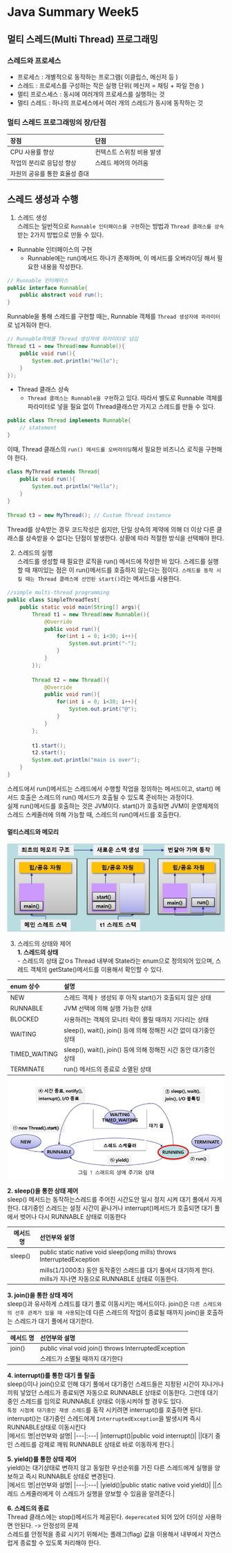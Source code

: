 # Java Summary Week5

## 멀티 스레드(Multi Thread) 프로그래밍
### 스레드와 프로세스
- 프로세스 : 개별적으로 동작하는 프로그램( 이클립스, 메신저 등 )
- 스레드 : 프로세스를 구성하는 작은 실행 단위( 메신저 = 채팅 + 파일 전송 )
- 멀티 프로스세스 : 동시에 여러개의 프로세스를 실행하는 것
- 멀티 스레드 : 하나의 프로세스에서 여러 개의 스레드가 동시에 동작하는 것

### 멀티 스레드 프로그래밍의 장/단점
|장점|단점|
|:--|:--|
|CPU 사용률 향상|컨텍스트 스위칭 비용 발생|
|작업의 분리로 응답성 향상|스레드 제어의 어려움|
|자원의 공유를 통한 효율성 증대|

## 스레드 생성과 수행
1. 스레드 생성<br>
스레드는 일반적으로 `Runnable 인터페이스를 구현`하는 방법과 `Thread 클래스를 상속`받는 2가지 방법으로 만들 수 있다.

- Runnable 인터페이스의 구현<br>
    - Runnable에는 run()메서드 하나가 존재하며, 이 메서드를 오버라이딩 해서 필요한 내용을 작성한다.
```java
// Runnable 인터페이스
public interface Runnable{
    public abstract void run();
}
```
Runnable을 통해 스레드를 구현할 때는, Runnable 객체를 `Thread 생성자에 파라미터`로 넘겨줘야 한다.
```java
// Runnable객체를 Thread 생성자에 파라미터로 넘김
Thread t1 = new Thread(new Runnable(){
    public void run(){
        System.out.println("Hello");
    }
});
```

- Thread 클래스 상속
    - `Thread 클래스는 Runnable을 구현`하고 있다. 따라서 별도로 Runnable 객체를 파라미터로 넣을 필요 없이 Thread클래스만 가지고 스레드를 만들 수 있다.
```java
public class Thread implements Runnable{
    // statement
}
```
이때, Thread 클래스의 `run() 메서드를 오버라이딩`해서 필요한 비즈니스 로직을 구현해야 한다.
```java
class MyThread extends Thread{
    public void run(){
        System.out.println("Hello");
    }
}

Thread t3 = new MyThread(); // Custom Thread instance
```
Thread를 상속받는 경우 코드작성은 쉽지만, 단일 상속의 제약에 의해 더 이상 다른 클래스를 상속받을 수 없다는 단점이 발생한다. 상황에 따라 적절한 방식을 선택해야 한다.<br>


2. 스레드의 실행<br>
    스레드를 생성할 때 필요한 로직을 run() 메서드에 작성한 바 있다. 스레드를 실행 할 때 재미있는 점은 이 run()메서드를 호출하지 않는다는 점이다. `스레드를 동작 시킬 때는 Thread 클래스에 선언된 start()`라는 메서드를 사용한다.

```java
//simple multi-thread programming
public class SimpleThreadTest{
    public static void main(String[] args){
        Thread t1 = new Thread(new Runnable(){
            @Override
            public void run(){
                for(int i = 0; i<30; i++){
                    System.out.print("-");
                }
            }
        });

        Thread t2 = new Thread(){
            @Override
            public void run(){
                for(int i = 0; i<30; i++){
                    System.out.print("@");
                }
            }
        };

        t1.start();
        t2.start();
        System.out.println("main is over");
    }
}
```
스레드에서 run()메서드는 스레드에서 수행할 작업을 정의하는 메서드이고, start() 메서드 호출은 스레드의 run() 메서드가 호출될 수 있도록 준비하는 과정이다.<br>
실제 run()메서드를 호출하는 것은 JVM이다. start()가 호출되면 JVM이 운영체제의 스레드 스케줄러에 의해 가능할 때, 스레드의 run()메서드를 호출한다.

#### 멀티스레드와 메모리
![Thread Memory Structure in java](./img/thread_mem_structure.png)

3. 스레드의 상태와 제어<br>
    **1. 스레드의 상태**<br> - 스레드의 상태 값ㅇs Thread 내부에 State라는 enum으로 정의되어 있으며, 스레드 객체의 getState()메서드를 이용해서 확인할 수 있다.

|enum 상수|설명|
|:--|:--|
|NEW|스레드 객체ㅏ 생성되 후 아직 start()가 호출되지 않은 상태|
|RUNNABLE|JVM 선택에 의해 실행 가능한 상태|
|BLOCKED|사용하려는 객체의 모니터 락이 풀릴 때까지 기다리는 상태|
|WAITING|sleep(), wait(), join() 등에 의해 정해진 시간 없이 대기중인 상태|
|TIMED_WAITING|sleep(), wait(), join() 등에 의해 정해진 시간 동안 대기중인 상태|
|TERMINATE|run() 메서드의 종료로 소멸된 상태|

![스레드 라이프 사이클](./img/life_cycle_thread.png)

**2. sleep()을 통한 상태 제어**<br>
sleep() 메서드는 동작하는스레드를 주어진 시간도안 일시 정지 시켜 대기 풀에서 자게 한다. 대기중인 스레드는 설정 시간이 끝나거나 interrupt()메서드가 호출되면 대기 풀에서 벗어나 다시 RUNNABLE 상태로 이동한다

|메서드 명|선언부와 설명|
|---|:--|
|sleep()|public static native void sleep(long mills) throws InterruptedException|
||mills(1/1000초) 동안 동작중인 스레드를 대기 풀에서 대기하게 한다.<br> mills가 지나면 자동으로 RUNNABLE 상태로 이동한다.|

**3. join()을 통한 상태 제어**<br>
sleep()과 유사하게 스레드를 대기 풀로 이동시키는 메서드이다.
join()은 `다른 스레드와의 선후 관계가 있을 때 사용`되는데 다른 스레드의 작업이 종료될 때까지 join()을 호출하는 스레드가 대기 풀에서 대기한다.
<br>

|메서드 명|선언부와 설명|
|----|:---|
|join()|public vinal void join() throws InterruptedException|
||스레드가 소멸될 때까지 대기한다|

**4. interrupt()를 통한 대기 풀 탈출**<br>
sleep()이나 join()으로 인해 대기 풀에서 대기중인 스레드들은 지정된 시간이 지나거나 끼워 넣었던 스레드가 종료되면 자동으로 RUNNABLE 상태로 이동한다. 그런데 대기 중인 스레드를 임의로 RUNNABLE 상태로 이동시켜야 할 경우도 있다.<br>`특정 시점에 대기중인 재생 스레드`를 동작 시키려면 interrupt()를 호출하면 된다. interrupt()는 대기중인 스레드에게 `InterruptedException`을 발생시켜 즉시 RUNNABLE상태로 이동시킨다<br>
|메서드 명|선언부와 설명|
|---|:---|
|interrupt()|public void interrupt()|
||대기 중인 스레드를 강제로 깨워 RUNNABLE 상태로 바로 이동하게 한다.|

**5. yield()를 통한 상태 제어**<br>
yield()는 대기상태로 변하지 않고 동일한 우선순위를 가진 다른 스레드에게 실행을 양보하고 즉시 RUNNABLE 상태로 변경된다.<br>
|메서드 명|선언부와 설명|
|---|:---|
|yield()|public static native void yield()|
||스레드 스케줄러에게 이 스레드가 실행을 양보할 수 있음을 알려준다.|

**6. 스레드의 종료**<br>
Thread 클래스에는 stop()메서드가 제공된다. `deperecated` 되어 있어 더이상 사용하면 안된다. -> 안정성의 문제
<br>
스레드를 안정적을 종료 시키기 위해서는 플래그(flag) 값을 이용해서 내부에서 자연스럽게 종료할 수 있도록 처리해야 한다.